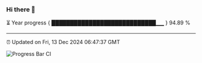 ### Hi there 👋

⏳ Year progress { ████████████████████████████▁▁ } 94.89 %

---

⏰ Updated on Fri, 13 Dec 2024 06:47:37 GMT

![Progress Bar CI](https://github.com/IshwaranRudhara/GIT-ACTION/workflows/Progress%20Bar%20CI/badge.svg)
